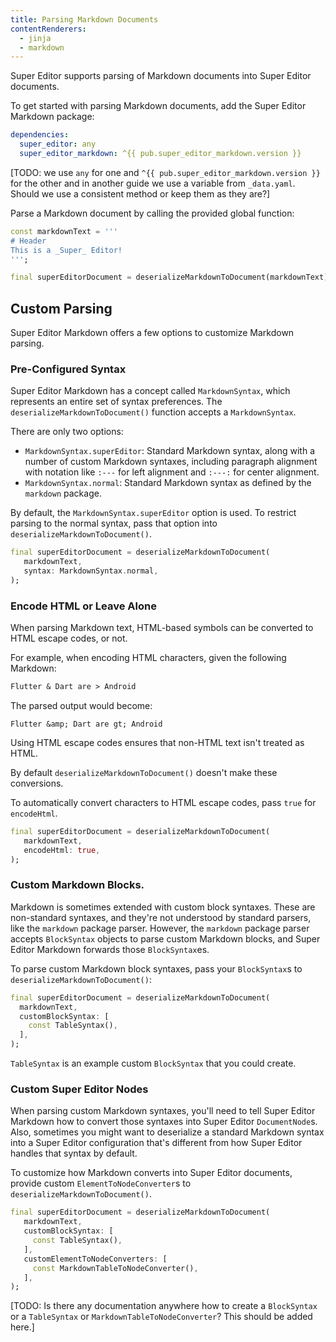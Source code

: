 ```yaml
---
title: Parsing Markdown Documents
contentRenderers:
  - jinja
  - markdown
---
```

Super Editor supports parsing of Markdown documents into Super Editor documents.

To get started with parsing Markdown documents, add the Super Editor Markdown package:

```yaml
dependencies:
  super_editor: any
  super_editor_markdown: ^{{ pub.super_editor_markdown.version }}
```

[TODO: we use `any` for one and `^{{ pub.super_editor_markdown.version }}` for the other and in another guide we use a variable from `_data.yaml`. Should we use a consistent method or keep them as they are?]

Parse a Markdown document by calling the provided global function:

```dart
const markdownText = '''
# Header
This is a _Super_ Editor!
''';

final superEditorDocument = deserializeMarkdownToDocument(markdownText);
```

## Custom Parsing
Super Editor Markdown offers a few options to customize Markdown parsing.

### Pre-Configured Syntax
Super Editor Markdown has a concept called `MarkdownSyntax`, which represents an entire
set of syntax preferences. The `deserializeMarkdownToDocument()` function accepts a
`MarkdownSyntax`.

There are only two options:
 * `MarkdownSyntax.superEditor`: Standard Markdown syntax, along with a number of custom
   Markdown syntaxes, including paragraph alignment with notation like `:---` for left alignment
   and `:---:` for center alignment.
 * `MarkdownSyntax.normal`: Standard Markdown syntax as defined by the `markdown` package.

By default, the `MarkdownSyntax.superEditor` option is used. To restrict parsing to the normal
syntax, pass that option into `deserializeMarkdownToDocument()`.

```dart
final superEditorDocument = deserializeMarkdownToDocument(
   markdownText,
   syntax: MarkdownSyntax.normal,
);
```

### Encode HTML or Leave Alone
When parsing Markdown text, HTML-based symbols can be converted to HTML escape codes,
or not.

For example, when encoding HTML characters, given the following Markdown:

```markdown
Flutter & Dart are > Android
```

The parsed output would become:

```
Flutter &amp; Dart are gt; Android
```

Using HTML escape codes ensures that non-HTML text isn't treated as HTML.

By default `deserializeMarkdownToDocument()` doesn't make these conversions.

To automatically convert characters to HTML escape codes, pass `true` for `encodeHtml`.

```dart
final superEditorDocument = deserializeMarkdownToDocument(
   markdownText,
   encodeHtml: true,
);
```

### Custom Markdown Blocks.
Markdown is sometimes extended with custom block syntaxes. These are non-standard syntaxes,
and they're not understood by standard parsers, like the `markdown` package parser. However,
the `markdown` package parser accepts `BlockSyntax` objects to parse custom Markdown blocks,
and Super Editor Markdown forwards those `BlockSyntax`es.

To parse custom Markdown block syntaxes, pass your `BlockSyntax`s to 
`deserializeMarkdownToDocument()`:

```dart
final superEditorDocument = deserializeMarkdownToDocument(
  markdownText,
  customBlockSyntax: [
    const TableSyntax(),
  ],
);
```

`TableSyntax` is an example custom `BlockSyntax` that you could create.

### Custom Super Editor Nodes
When parsing custom Markdown syntaxes, you'll need to tell Super Editor Markdown how to
convert those syntaxes into Super Editor `DocumentNode`s. Also, sometimes you might want
to deserialize a standard Markdown syntax into a Super Editor configuration that's different
from how Super Editor handles that syntax by default.

To customize how Markdown converts into Super Editor documents, provide custom
`ElementToNodeConverter`s to `deserializeMarkdownToDocument()`.

```dart
final superEditorDocument = deserializeMarkdownToDocument(
   markdownText,
   customBlockSyntax: [
     const TableSyntax(),
   ],
   customElementToNodeConverters: [
     const MarkdownTableToNodeConverter(),
   ],
);
```

[TODO: Is there any documentation anywhere how to create a `BlockSyntax` or a `TableSyntax` or `MarkdownTableToNodeConverter`? This should be added here.]
